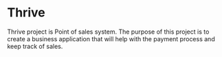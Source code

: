 # Thrive
Thrive project is Point of sales system. The purpose of this project is to create a business application that will help with the payment process and keep track of sales.